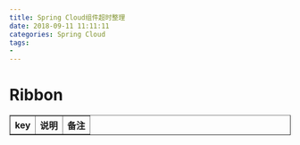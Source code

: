 ```yaml
---
title: Spring Cloud组件超时整理
date: 2018-09-11 11:11:11
categories: Spring Cloud
tags: 
- 
---
```


# Ribbon #



<table border="1">
  <tr>
    <th>key</th>
    <th>说明</th>
	<th>备注</th>
  </tr>
  <tr>
  </tr>
</table>